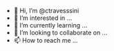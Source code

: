 - 👋 Hi, I’m @ctravesssini
- 👀 I’m interested in ...
- 🌱 I’m currently learning ...
- 💞️ I’m looking to collaborate on ...
- 📫 How to reach me ...

<!---
ctravesssini/ctravesssini is a ✨ special ✨ repository because its `README.md` (this file) appears on your GitHub profile.
You can click the Preview link to take a look at your changes.
--->
